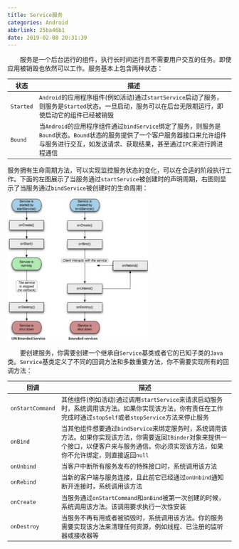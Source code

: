 ```yaml
---
title: Service服务
categories: Android
abbrlink: 25ba46b1
date: 2019-02-08 20:31:39
---
```

&emsp;&emsp;服务是一个后台运行的组件，执行长时间运行且不需要用户交互的任务。即使应用被销毁也依然可以工作。服务基本上包含两种状态：<!--more-->

状态      | 描述
----------|----
`Started` | `Android`的应用程序组件(例如活动)通过`startService`启动了服务，则服务是`Started`状态。一旦启动，服务可以在后台无限期运行，即使启动它的组件已经被销毁
`Bound`   | 当`Android`的应用程序组件通过`bindService`绑定了服务，则服务是`Bound`状态。`Bound`状态的服务提供了一个客户服务器接口来允许组件与服务进行交互，如发送请求、获取结果，甚至通过`IPC`来进行跨进程通信

服务拥有生命周期方法，可以实现监控服务状态的变化，可以在合适的阶段执行工作。下面的左图展示了当服务通过`startService`被创建时的声明周期，右图则显示了当服务通过`bindService`被创建时的生命周期：

<img src="./Service服务/1.png" height="320" width="316">

&emsp;&emsp;要创建服务，你需要创建一个继承自`Service`基类或者它的已知子类的`Java`类。`Service`基类定义了不同的回调方法和多数重要方法，你不需要实现所有的回调方法：

回调             | 描述
-----------------|-----
`onStartCommand` | 其他组件(例如活动)通过调用`startService`来请求启动服务时，系统调用该方法。如果你实现该方法，你有责任在工作完成时通过`stopSelf`或者`stopService`方法来停止服务
`onBind`         | 当其他组件想要通过`bindService`来绑定服务时，系统调用该方法。如果你实现该方法，你需要返回`IBinder`对象来提供一个接口，以便客户来与服务通信。你必须实现该方法，如果你不允许绑定，则直接返回`null`
`onUnbind`       | 当客户中断所有服务发布的特殊接口时，系统调用该方法
`onRebind`       | 当新的客户端与服务连接，且此前它已经通过`onUnbind`通知断开连接时，系统调用该方法
`onCreate`       | 当服务通过`onStartCommand`和`onBind`被第一次创建的时候，系统调用该方法。该调用要求执行一次性安装
`onDestroy`      | 当服务不再有用或者被销毁时，系统调用该方法。你的服务需要实现该方法来清理任何资源，例如线程、已注册的监听器或接收器等